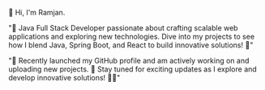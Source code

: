 👋 Hi, I'm Ramjan.

"🔧 Java Full Stack Developer passionate about crafting scalable web applications and exploring new technologies.
Dive into my projects to see how I blend Java, Spring Boot, and React to build innovative solutions! 🚀"

"🚀 Recently launched my GitHub profile and am actively working on and uploading new projects.
🌟 Stay tuned for exciting updates as I explore and develop innovative solutions! 🔧✨"
